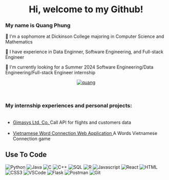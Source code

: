 <h1 align="center">Hi, welcome to my Github!</h1>

### My name is Quang Phung
🌸 I'm a sophomore at Dickinson College majoring in Computer Science and Mathematics

🍋 I have experience in Data Enginner, Software Engineering, and Full-stack Engineer

🐸 I'm currently looking for a Summer 2024 Software Engineering/Data Engineering/Full-stack Engineer internship

<p align="center">
 <a href="https://www.linkedin.com/in/huy-quang-phung-a23b4b243/" target="_blank">
  <img src="https://img.shields.io/badge/LinkedIn-0077B5?style=for-the-badge&logo=linkedin&logoColor=white" alt="quang"/>
 </a>
</p>
<br />

### My internship experiences and personal projects:
<ul>
  <li><a href="https://github.com/QuangPhung15/Summer-Internship-2023">Gimasys Ltd. Co. </a>Call API for flights and customers data</li>
  <li><a href="https://github.com/QuangPhung15/Word-Connection-Game">Vietnamese Word Connection Web Application </a>A Words Vietnamese Connection game</li>
</ul>

## Use To Code

![Python](https://img.shields.io/badge/Python-3776AB?style=for-the-badge&labelColor=black&logo=python&logoColor=3776AB)
![Java](https://img.shields.io/badge/Java-007396?style=for-the-badge&labelColor=black&logo=java&logoColor=007396)
![C](https://img.shields.io/badge/C-00599C?style=for-the-badge&labelColor=black&logo=c&logoColor=00599C)
![C++](https://img.shields.io/badge/C++-00599C?style=for-the-badge&labelColor=black&logo=c%2B%2B&logoColor=00599C)
![SQL](https://img.shields.io/badge/SQL-4479A1?style=for-the-badge&labelColor=black&logo=sql&logoColor=4479A1)
![R](https://img.shields.io/badge/R-276DC3?style=for-the-badge&labelColor=black&logo=r&logoColor=276DC3)
![Javascript](https://img.shields.io/badge/Javascript-F0DB4F?style=for-the-badge&labelColor=black&logo=javascript&logoColor=F0DB4F)
![React](https://img.shields.io/badge/-React-61DBFB?style=for-the-badge&labelColor=black&logo=react&logoColor=61DBFB)
![HTML](https://img.shields.io/badge/HTML5-E34F26?style=for-the-badge&logo=html5&logoColor=white)
![CSS3](https://img.shields.io/badge/CSS3-1572B6?style=for-the-badge&logo=css3&logoColor=white)
![VSCode](https://img.shields.io/badge/Visual_Studio-0078d7?style=for-the-badge&logo=visual%20studio&logoColor=white)
![Flask](https://img.shields.io/badge/Flask-000000?style=for-the-badge&labelColor=black&logo=flask)
![Postman](https://img.shields.io/badge/Postman-FF6C37?style=for-the-badge&labelColor=black&logo=postman)
![Git](https://img.shields.io/badge/Git-F05032?style=for-the-badge&logo=git&logoColor=white)
